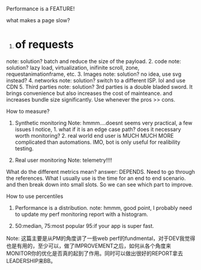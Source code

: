 Performance is a FEATURE!

what makes a page slow?
1. # of requests
note: solution? batch and reduce the size of the payload.
2. code
note: solution? lazy load, virtualization, inifinite scroll, zone, requestanimationframe, etc.
3. Images
note: solution? no idea, use svg instead?
4. networks
note: solution? switch to a different ISP. lol and use CDN
5. Third parties
note: solution? 3rd parties is a double bladed sword. It brings convenience but also increases the cost of mainteance. and increases bundle size significantly. Use whenever the pros >> cons.

How to measure?
1. Synthetic monitoring
Note: hmmm....doesnt seems very practical, a few issues I notice, 1. what if it is an edge case path? does it necessary worth monitoring? 2. real world end user is MUCH MUCH MORE complicated than automations. IMO, bot is only useful for realibility testing.

2. Real user monitoring
Note: telemetry!!!!

What do the different metrics mean?
answer: DEPENDS. Need to go through the references. What I usually use is the time for an end to end scenario. and then break down into small slots. So we can see which part to improve.

How to use percentiles
1. Performance is a distribution.
note: hmmm, good point, I probably need to update my perf monitoring report with a histogram.

2. 50:median, 75:most popular 95:if your app is super fast.

Note: 这篇主要是从PM的角度讲了一些web perf的fundmental，对于DEV我觉得也是有用的，至少可以，做了IMPROVEMENT之后，如何从各个角度来MONITOR你的优化是否真的起到了作用。同时可以做出很好的REPORT拿去LEADERSHIP来BB。